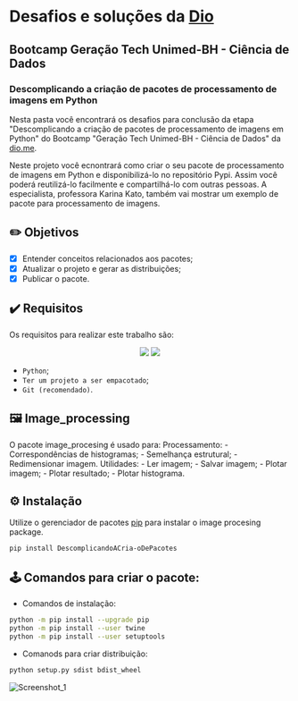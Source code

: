 # Desafios e soluções da [Dio](https://www.dio.me/)

## Bootcamp Geração Tech Unimed-BH - Ciência de Dados

### Descomplicando a criação de pacotes de processamento de imagens em Python

Nesta pasta você encontrará os desafios para conclusão da etapa "Descomplicando a criação de pacotes de processamento de imagens em Python" do Bootcamp "Geração Tech Unimed-BH - Ciência de Dados" da [dio.me](https://www.dio.me/).

Neste projeto você ecnontrará como criar o seu pacote de processamento de imagens em Python e disponibilizá-lo no repositório Pypi. Assim você poderá reutilizá-lo facilmente e compartilhá-lo com outras pessoas. A especialista, professora Karina Kato, também vai mostrar um exemplo de pacote para processamento de imagens.

## ✏️ Objetivos
- [X] Entender conceitos relacionados aos pacotes;
- [X] Atualizar o projeto e gerar as distribuições;
- [X] Publicar o pacote.

## ✔️ Requisitos 
Os requisitos para realizar este trabalho são:

<p align="center">
	<img src="https://img.shields.io/badge/Python-FFD43B?style=for-the-badge&logo=python&logoColor=blue">
	<img src="https://img.shields.io/badge/GIT-E44C30?style=for-the-badge&logo=git&logoColor=white">
</p>

- `Python`;
- `Ter um projeto a ser empacotado`;
- `Git (recomendado)`.

## 🖼️ Image_processing
O pacote image_procesing é usado para:
	Processamento:
		- Correspondências de histogramas;
		- Semelhança estrutural;
		- Redimensionar imagem.
	Utilidades:
		- Ler imagem;
		- Salvar imagem;
		- Plotar imagem;
		- Plotar resultado;
		- Plotar histograma.

## ⚙️ Instalação
Utilize o gerenciador de pacotes [pip](https://pip.pypa.io/en/stable/) para instalar o image procesing package.

```bash
pip install DescomplicandoACria-oDePacotes
```

## 🕹️ Comandos para criar o pacote:
- Comandos de instalação:
```bash
python -m pip install --upgrade pip
python -m pip install --user twine
python -m pip install --user setuptools
```
- Comanods para criar distribuição:
```bash
python setup.py sdist bdist_wheel
```

![Screenshot_1](https://user-images.githubusercontent.com/75649546/194950030-fb8581fa-7d42-4a96-b7ae-ce1a213d51dc.png)
